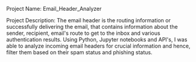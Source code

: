 Project Name: Email_Header_Analyzer

Project Description: The email header is the routing information or successfully delivering the email, that contains information about the sender, recipient, email's route to get to the inbox and various authentication results. Using Python, Jupyter notebooks and API's, I was able to analyze incoming email headers for crucial information and hence, filter them based on their spam status and phishing status.
